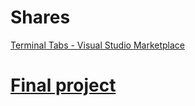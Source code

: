 # Shares

[Terminal Tabs - Visual Studio Marketplace](https://marketplace.visualstudio.com/items?itemName=Tyriar.terminal-tabs)

# [Final project](https://github.com/csd0/Grow.it)